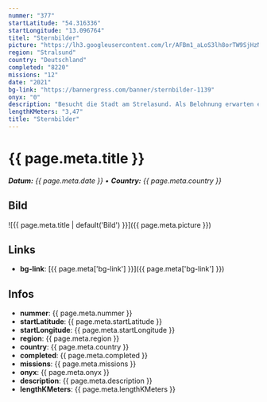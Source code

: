 ```yaml
---
nummer: "377"
startLatitude: "54.316336"
startLongitude: "13.096764"
titel: "Sternbilder"
picture: "https://lh3.googleusercontent.com/lr/AFBm1_aLoS3lh8orTW9SjHzNERYKiEy2fkVM36FLb5Iwp0df8mTFYjGia0kpOAIshVViW11VveE8wzLRdSrW5Aj6uBxmMImRWDdKz9eEgDzCfrVafJG7kAafA4WAHMmcFoRorV9Ea3YN3Fm2wFzfxckNi1ktdrCUD8SBqBaxWjD-X1uAE4hMV_MbxsOzjbpVmSFYKtn5RjC8wceGp0158o1gbdRc2Q7bLFwCZPUk88UrLhhosI84uJkTg8FO0HUTfegk9xq9I84xUQscOQtcHmNiIObqNUK5BGWOfMigzsELFExJ7qbDrkoGXaM-pZRr3OXURQDzaA0mPa6NaEl84q5eOjbsEIgRUof71JznbwiteB3cBzv6UHVmn-BzNm0kQUFTsG_c-xzQS9nSUw6_ceBPgVSPZEgfXKV3L7GytH5wIDW6FJb0-W5vv_c0rPjo3-Ub2Ygyrn8BDZ48EPtDUs5K9dYDIKUnofeFR-fPGe8MJxJPGvn_48QYVp6cor1x6idB7n3yVue9xsAcas8XA97O5eSMZA6CxxDoaE9EY0AOfqMfL2ZswVLWUd00ziWrgwJKMtY397Z7FKMBexXzcGAty59wSNHy77zQIXpgZCCpL9hcQdsKTg0OKzNYbmY_i1Z2uIfBJRomyHMSLIRN8xtX2xPa1RS6eF3sb6bdw6AhvULSBRNe1NmFHxTkOzwnbtWLVqoctEiG-XlWy4VpqWT1AXpHK7PpdnqCDGLOQ7z4utBoYZ41sKXjlw_neLkWpN_VlOySCKIVAg_mbVFVowLnPSj9JMEM0CrIHlalO6jj8TK8R8yI2hfmm4mqpimvXw7t_NSKjMTLEVivC6UNZAaeL4K2nDcWz9KPsytF"
region: "Stralsund"
country: "Deutschland"
completed: "8220"
missions: "12"
date: "2021"
bg-link: "https://bannergress.com/banner/sternbilder-1139"
onyx: "0"
description: "Besucht die Stadt am Strelasund. Als Belohnung erwarten euch die 12 Sternzeichen als Sternbild am Himmel."
lengthKMeters: "3,47"
title: "Sternbilder"
---
```


# {{ page.meta.title }}
_**Datum:** {{ page.meta.date }} • **Country:** {{ page.meta.country }}_

## Bild
![{{ page.meta.title | default('Bild') }}]({{ page.meta.picture }})

## Links
- **bg-link**: [{{ page.meta['bg-link'] }}]({{ page.meta['bg-link'] }})

## Infos
- **nummer**: {{ page.meta.nummer }}
- **startLatitude**: {{ page.meta.startLatitude }}
- **startLongitude**: {{ page.meta.startLongitude }}
- **region**: {{ page.meta.region }}
- **country**: {{ page.meta.country }}
- **completed**: {{ page.meta.completed }}
- **missions**: {{ page.meta.missions }}
- **onyx**: {{ page.meta.onyx }}
- **description**: {{ page.meta.description }}
- **lengthKMeters**: {{ page.meta.lengthKMeters }}

